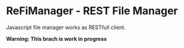 # ReFiManager - REST File Manager

Javascript file manager works as RESTfull client.

**Warning: This brach is work in progress**